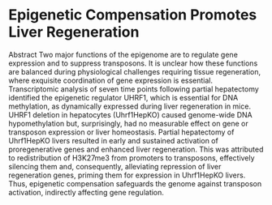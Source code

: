 # Epigenetic Compensation Promotes Liver Regeneration
Abstract
Two major functions of the epigenome are to regulate gene expression and to suppress transposons. It is unclear how these functions are balanced during physiological challenges requiring tissue regeneration, where exquisite coordination of gene expression is essential. Transcriptomic analysis of seven time points following partial hepatectomy identified the epigenetic regulator UHRF1, which is essential for DNA methylation, as dynamically expressed during liver regeneration in mice. UHRF1 deletion in hepatocytes (Uhrf1HepKO) caused genome-wide DNA hypomethylation but, surprisingly, had no measurable effect on gene or transposon expression or liver homeostasis. Partial hepatectomy of Uhrf1HepKO livers resulted in early and sustained activation of proregenerative genes and enhanced liver regeneration. This was attributed to redistribution of H3K27me3 from promoters to transposons, effectively silencing them and, consequently, alleviating repression of liver regeneration genes, priming them for expression in Uhrf1HepKO livers. Thus, epigenetic compensation safeguards the genome against transposon activation, indirectly affecting gene regulation.
